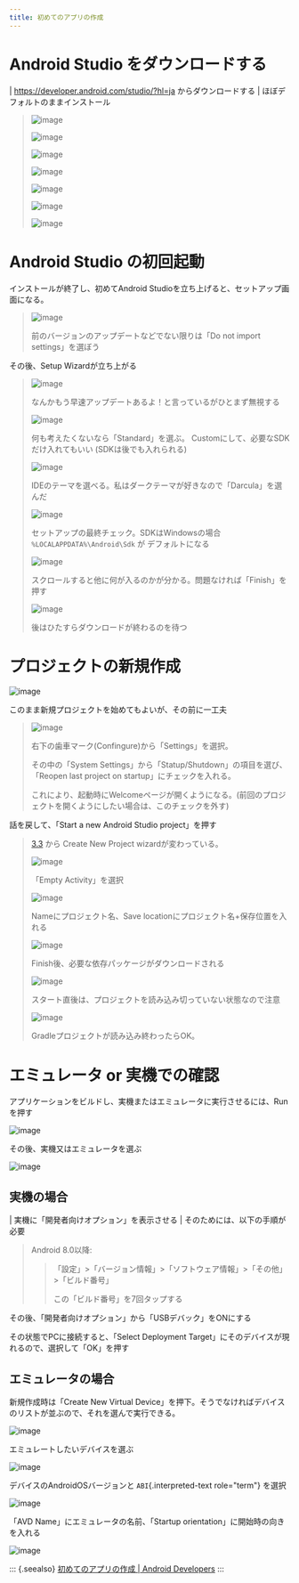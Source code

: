 ```yaml
---
title: 初めてのアプリの作成
---
```


Android Studio をダウンロードする
=================================

| <https://developer.android.com/studio/?hl=ja> からダウンロードする
| ほぼデフォルトのままインストール

> ![image](../images/1-1_install.PNG)
>
> ![image](../images/1-2_install.PNG)
>
> ![image](../images/1-3_install.PNG)
>
> ![image](../images/1-4_install.PNG)
>
> ![image](../images/1-5_install.PNG)
>
> ![image](../images/1-6_install.PNG)
>
> ![image](../images/1-7_install.PNG)

Android Studio の初回起動
=========================

インストールが終了し、初めてAndroid
Studioを立ち上げると、セットアップ画面になる。

> ![image](../images/2-1_install.PNG)
>
> 前のバージョンのアップデートなどでない限りは「Do not import
> settings」を選ぼう

その後、Setup Wizardが立ち上がる

> ![image](../images/3-1_setup-wizard.PNG)
>
> なんかもう早速アップデートあるよ！と言っているがひとまず無視する
>
> ![image](../images/3-2_setup-wizard.PNG)
>
> 何も考えたくないなら「Standard」を選ぶ。
> Customにして、必要なSDKだけ入れてもいい (SDKは後でも入れられる)
>
> ![image](../images/3-3_setup-wizard.PNG)
>
> IDEのテーマを選べる。私はダークテーマが好きなので「Darcula」を選んだ
>
> ![image](../images/3-4_setup-wizard.PNG)
>
> セットアップの最終チェック。SDKはWindowsの場合
> `%LOCALAPPDATA%\Android\Sdk` が デフォルトになる
>
> ![image](../images/3-5_setup-wizard.PNG)
>
> スクロールすると他に何が入るのかが分かる。問題なければ「Finish」を押す
>
> ![image](../images/3-6_setup-wizard.PNG)
>
> 後はひたすらダウンロードが終わるのを待つ

プロジェクトの新規作成
======================

![image](../images/4-1_welcome.png)

このまま新規プロジェクトを始めてもよいが、その前に一工夫

> ![image](../images/5-1_settings.png)
>
> 右下の歯車マーク(Confingure)から「Settings」を選択。
>
> その中の「System
> Settings」から「Statup/Shutdown」の項目を選び、「Reopen last project
> on startup」にチェックを入れる。
>
> これにより、起動時にWelcomeページが開くようになる。(前回のプロジェクトを開くようにしたい場合は、このチェックを外す)

話を戻して、「Start a new Android Studio project」を押す

> [3.3](https://developer.android.com/studio/releases/?hl=ja#3-3-0) から
> Create New Project wizardが変わっている。
>
> ![image](../images/6-1_new-project.png)
>
> 「Empty Activity」を選択
>
> ![image](../images/6-2_new-project.png)
>
> Nameにプロジェクト名、Save locationにプロジェクト名+保存位置を入れる
>
> ![image](../images/6-3_new-project.png)
>
> Finish後、必要な依存パッケージがダウンロードされる
>
> ![image](../images/7-1_start-project.png)
>
> スタート直後は、プロジェクトを読み込み切っていない状態なので注意
>
> ![image](../images/7-2_start-project.png)
>
> Gradleプロジェクトが読み込み終わったらOK。

エミュレータ or 実機での確認
============================

アプリケーションをビルドし、実機またはエミュレータに実行させるには、Runを押す

![image](../images/8-1_run.png)

その後、実機又はエミュレータを選ぶ

![image](../images/8-2_run.png)

実機の場合
----------

| 実機に「開発者向けオプション」を表示させる
| そのためには、以下の手順が必要

> Android 8.0以降:
>
> > 「設定」\>「バージョン情報」\>「ソフトウェア情報」\>「その他」\>「ビルド番号」
> >
> > この「ビルド番号」を7回タップする

その後、「開発者向けオプション」から「USBデバック」をONにする

その状態でPCに接続すると、「Select Deployment
Target」にそのデバイスが現れるので、選択して「OK」を押す

エミュレータの場合
------------------

新規作成時は「Create New Virtual
Device」を押下。そうでなければデバイスのリストが並ぶので、それを選んで実行できる。

![image](../images/8-2_run.png)

エミュレートしたいデバイスを選ぶ

![image](../images/9-1_create-virtual.png)

デバイスのAndroidOSバージョンと `ABI`{.interpreted-text role="term"}
を選択

![image](../images/9-2_create-virtual.png)

「AVD Name」にエミュレータの名前、「Startup
orientation」に開始時の向きを入れる

![image](../images/9-3_create-virtual.png)

::: {.seealso}
[初めてのアプリの作成 \| Android
Developers](https://developer.android.com/training/basics/firstapp/?hl=ja)
:::
